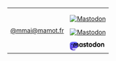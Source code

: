 
<table>
  <tr>
    <td><a href="https://mamot.fr/@mmai" rel="me">@mmai@mamot.fr</a></td>
     <td><a href="https://mamot.fr/@mmai" rel="me">

![Mastodon](https://joinmastodon.org/logos/wordmark-black-text.svg#gh-light-mode-only)

![Mastodon](https://joinmastodon.org/logos/wordmark-white-text.svg#gh-dark-mode-only)

  <img src="https://raw.githubusercontent.com/mastodon/mastodon/45aa5781ce611ea411e34e3b18358a9fe15f67ce/app/javascript/images/logo-symbol-wordmark.svg" alt="Mastodon" style="height: 20px">
       </a></td>
  </tr>
</div>
